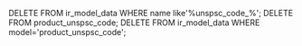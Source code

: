 
DELETE FROM ir_model_data WHERE name like'%unspsc_code_%';
DELETE FROM product_unspsc_code;
DELETE FROM ir_model_data WHERE model='product_unspsc_code';
